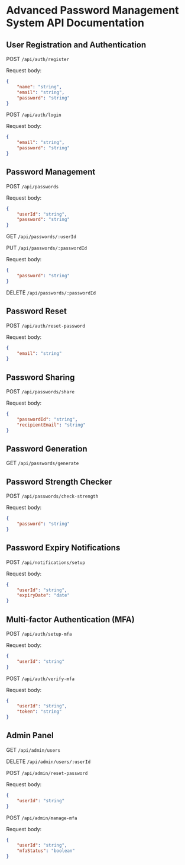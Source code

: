 # Advanced Password Management System API Documentation

## User Registration and Authentication

POST `/api/auth/register`

Request body:

```json
{
    "name": "string",
    "email": "string",
    "password": "string"
}
```

POST `/api/auth/login`

Request body:

```json
{
    "email": "string",
    "password": "string"
}
```

## Password Management

POST `/api/passwords`

Request body:

```json
{
    "userId": "string",
    "password": "string"
}
```

GET `/api/passwords/:userId`

PUT `/api/passwords/:passwordId`

Request body:

```json
{
    "password": "string"
}
```

DELETE `/api/passwords/:passwordId`

## Password Reset

POST `/api/auth/reset-password`

Request body:

```json
{
    "email": "string"
}
```

## Password Sharing

POST `/api/passwords/share`

Request body:

```json
{
    "passwordId": "string",
    "recipientEmail": "string"
}
```

## Password Generation

GET `/api/passwords/generate`

## Password Strength Checker

POST `/api/passwords/check-strength`

Request body:

```json
{
    "password": "string"
}
```

## Password Expiry Notifications

POST `/api/notifications/setup`

Request body:

```json
{
    "userId": "string",
    "expiryDate": "date"
}
```

## Multi-factor Authentication (MFA)

POST `/api/auth/setup-mfa`

Request body:

```json
{
    "userId": "string"
}
```

POST `/api/auth/verify-mfa`

Request body:

```json
{
    "userId": "string",
    "token": "string"
}
```

## Admin Panel

GET `/api/admin/users`

DELETE `/api/admin/users/:userId`

POST `/api/admin/reset-password`

Request body:

```json
{
    "userId": "string"
}
```

POST `/api/admin/manage-mfa`

Request body:

```json
{
    "userId": "string",
    "mfaStatus": "boolean"
}
```